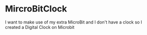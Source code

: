 # MircroBitClock
I want to make use of my extra MicroBit and I don't have a clock so I created a Digital Clock on Microbit
